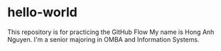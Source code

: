 # hello-world
This repository is for practicing the GitHub Flow
My name is Hong Anh Nguyen. I'm a senior majoring in OMBA and Information Systems.
